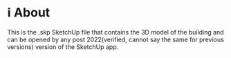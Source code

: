 # ℹ️ About

This is the .skp SketchUp file that contains the 3D model of the building and can be opened by any post 2022(verified, cannot say the same for previous versions) version of the SketchUp app.
